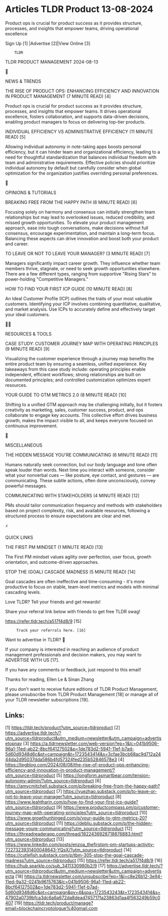 # Articles TLDR Product 13-08-2024

Product ops is crucial for product success as it provides structure,
processes, and insights that empower teams, driving operational
excellence  

 Sign Up [1] |Advertise [2]|View Online [3] 

		TLDR 

TLDR PRODUCT MANAGEMENT 2024-08-13

📱 

NEWS & TRENDS

 THE RISE OF PRODUCT OPS: ENHANCING EFFICIENCY AND INNOVATION IN
PRODUCT MANAGEMENT (7 MINUTE READ) [4] 

 Product ops is crucial for product success as it provides structure,
processes, and insights that empower teams. It drives operational
excellence, fosters collaboration, and supports data-driven decisions,
enabling product managers to focus on delivering top-tier products. 

 INDIVIDUAL EFFICIENCY VS ADMINISTRATIVE EFFICIENCY (11 MINUTE READ)
[5] 

 Allowing individual autonomy in note-taking apps boosts personal
efficiency, but it can hinder team and organizational efficiency,
leading to a need for thoughtful standardization that balances
individual freedom with team and administrative requirements.
Effective policies should prioritize individual autonomy by default
but carefully consider when global optimization for the organization
justifies overriding personal preferences. 

🚀 

OPINIONS & TUTORIALS

 BREAKING FREE FROM THE HAPPY PATH (6 MINUTE READ) [6] 

 Focusing solely on harmony and consensus can initially strengthen
team relationships but may lead to overlooked issues, reduced
credibility, and missed growth opportunities. To elevate your product
management approach, ease into tough conversations, make decisions
without full consensus, encourage experimentation, and maintain a
long-term focus. Balancing these aspects can drive innovation and
boost both your product and career. 

 TO LEAVE OR NOT TO LEAVE YOUR MANAGER? (3 MINUTE READ) [7] 

 Managers significantly impact career growth. They influence whether
team members thrive, stagnate, or need to seek growth opportunities
elsewhere. There are a few different types, ranging from supportive
"Rising Stars" to power-holding "Competitive Managers." 

 HOW TO FIND YOUR FIRST ICP GUIDE (10 MINUTE READ) [8] 

 An Ideal Customer Profile (ICP) outlines the traits of your most
valuable customers. Identifying your ICP involves combining
quantitative, qualitative, and market analysis. Use ICPs to accurately
define and effectively target your ideal customers. 

🧑‍💻 

RESOURCES & TOOLS

 CASE STUDY: CUSTOMER JOURNEY MAP WITH OPERATING PRINCIPLES (9 MINUTE
READ) [9] 

 Visualizing the customer experience through a journey map benefits
the entire product team by ensuring a seamless, unified experience.
Key takeaways from this case study include: operating principles
enable independent, efficient workflows; strong relationships are
built on documented principles; and controlled customization optimizes
expert resources. 

 YOUR GUIDE TO GTM METRICS 2.0 (8 MINUTE READ) [10] 

 Shifting to a unified GTM approach may be challenging initially, but
it fosters creativity as marketing, sales, customer success, product,
and ops collaborate to engage key accounts. This collective effort
drives business growth, makes the impact visible to all, and keeps
everyone focused on continuous improvement. 

🎁 

MISCELLANEOUS

 THE HIDDEN MESSAGE YOU'RE COMMUNICATING (6 MINUTE READ) [11] 

 Humans naturally seek connection, but our body language and tone
often speak louder than words. Next time you interact with someone,
consider what your nonverbal cues — like posture, eye contact, and
gestures — are communicating. These subtle actions, often done
unconsciously, convey powerful messages. 

 COMMUNICATING WITH STAKEHOLDERS (4 MINUTE READ) [12] 

 PMs should tailor communication frequency and methods with
stakeholders based on project complexity, risk, and available
resources, following a structured process to ensure expectations are
clear and met. 

⚡ 

QUICK LINKS

 THE FIRST PM MINDSET (1 MINUTE READ) [13] 

 The First PM mindset values agility over perfection, user focus,
growth orientation, and outcome-driven approaches. 

 STOP THE (GOAL) CASCADE MADNESS (5 MINUTE READ) [14] 

 Goal cascades are often ineffective and time-consuming - it's more
productive to focus on stable, team-level metrics and models with
minimal cascading levels. 

Love TLDR? Tell your friends and get rewards!

 Share your referral link below with friends to get free TLDR swag! 

 https://refer.tldr.tech/a517f4d8/9 [15] 

		 Track your referrals here. [16] 

Want to advertise in TLDR? 📰

 If your company is interested in reaching an audience of product
management professionals and decision makers, you may want to
ADVERTISE WITH US [17]. 

 If you have any comments or feedback, just respond to this email! 

Thanks for reading, 
Ellen Le & Sinan Zhang 

If you don't want to receive future editions of TLDR Product
Management, please unsubscribe from TLDR Product Management [18] or
manage all of your TLDR newsletter subscriptions [19]. 

 

Links:
------
[1] https://tldr.tech/product?utm_source=tldrproduct
[2] https://advertise.tldr.tech/?utm_source=tldrproduct&utm_medium=newsletter&utm_campaign=advertisetopnav
[3] https://a.tldrnewsletter.com/web-version?ep=1&lc=041b9506-96a1-11ed-ab22-8bcf64127502&p=1de783d2-5941-11ef-b7ad-5d60d9348d6c&pt=campaign&t=1723543414&s=3cfae3bcb68ac9d712a2444da2d95037dda586b4fd57324fed235b52846578e3
[4] https://tpgblog.com/2024/08/08/the-rise-of-product-ops-enhancing-efficiency-and-innovation-in-product-management/?utm_source=tldrproduct
[5] https://longform.asmartbear.com/tension-autonomy-admin/?utm_source=tldrproduct
[6] https://amycmitchell.substack.com/p/breaking-free-from-the-happy-path?utm_source=tldrproduct
[7] https://yuezhao.substack.com/p/to-leave-or-not-to-leave-your-manager?utm_source=tldrproduct
[8] https://www.leahtharin.com/p/how-to-find-your-first-icp-guide?utm_source=tldrproduct
[9] https://www.productcompass.pm/p/customer-journey-map-with-operating-principles?utm_source=tldrproduct
[10] https://www.growthunhinged.com/p/your-guide-to-gtm-metrics-20?utm_source=tldrproduct
[11] https://debliu.substack.com/p/the-hidden-message-youre-communicating?utm_source=tldrproduct
[12] https://threadreaderapp.com/thread/1822436928718876883.html?utm_source=tldrproduct
[13] https://www.linkedin.com/posts/enzoa_thefirstpm-pm-startups-activity-7227323931400048643-YQsX/?utm_source=tldrproduct
[14] https://cutlefish.substack.com/p/tbm-305-stop-the-goal-cascade-madness?utm_source=tldrproduct
[15] https://refer.tldr.tech/a517f4d8/9
[16] https://hub.sparklp.co/sub_3411330980b2/9
[17] https://advertise.tldr.tech/?utm_source=tldrproduct&utm_medium=newsletter&utm_campaign=advertisecta
[18] https://a.tldrnewsletter.com/unsubscribe?ep=1&l=c8e26b12-3e94-11ed-9a32-0241b9615763&lc=041b9506-96a1-11ed-ab22-8bcf64127502&p=1de783d2-5941-11ef-b7ad-5d60d9348d6c&pt=campaign&pv=4&spa=1723543243&t=1723543414&s=47902a0739bfca3dc6a6a672da8dead745717fa23863d1aa4f563249b59c0407
[19] https://tldr.tech/product/manage?email=blockchaincryptologue%40gmail.com
